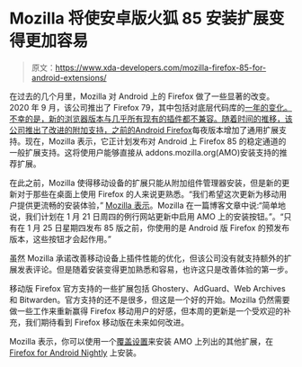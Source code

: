 # Mozilla 将使安卓版火狐 85 安装扩展变得更加容易

> 原文：<https://www.xda-developers.com/mozilla-firefox-85-for-android-extensions/>

在过去的几个月里，Mozilla 对 Android 上的 Firefox 做了一些显著的改变。2020 年 9 月，该公司推出了 Firefox 79，其中包括对底层代码库的[一年的变化。不幸的是，新的浏览器版本与几乎所有现有的插件都不兼容。随着时间的推移，该公司推出了改进的附加支持，之前的](https://www.xda-developers.com/mozilla-firefox-79-for-android-preview-nightly-update-without-extensions-add-ons/)[Android Firefox](https://www.xda-developers.com/mozilla-general-extension-support-firefox-for-android-nightly/)每夜版本增加了通用扩展支持。现在，Mozilla 表示，它正计划发布对 Android 上 Firefox 85 的稳定通道的一般扩展支持。这将使用户能够直接从 addons.mozilla.org(AMO)安装支持的推荐扩展。

在此之前，Mozilla 使得移动设备的扩展只能从附加组件管理器安装，但是新的更新对于那些在桌面上使用 Firefox 的人来说更熟悉。“我们希望这次更新为移动用户提供更流畅的安装体验，” [Mozilla 表示](https://blog.mozilla.org/addons/2021/01/20/extensions-in-firefox-for-android-update/)。Mozilla 在一篇博客文章中说:“简单地说，我们计划在 1 月 21 日周四的例行网站更新中启用 AMO 上的安装按钮。”。“只有在 1 月 25 日星期四发布 85 版之前，你使用的是 Android 版 Firefox 的预发布版本，这些按钮才会起作用。”

虽然 Mozilla 承诺改善移动设备上插件性能的优化，但该公司没有就支持额外的扩展发表评论。但是随着安装变得更加熟悉和容易，也许这只是改善体验的第一步。

移动版 Firefox 官方支持的一些扩展包括 Ghostery、AdGuard、Web Archives 和 Bitwarden。官方支持的还不是很多，但这是一个好的开始。Mozilla 仍然需要做一些工作来重新赢得 Firefox 移动用户的好感，但本周的更新是一个受欢迎的补充，我们期待看到 Firefox 移动版在未来如何改进。

Mozilla 表示，你可以使用一个[覆盖设置](https://blog.mozilla.org/addons/2020/09/29/expanded-extension-support-in-firefox-for-android-nightly/)来安装 AMO 上列出的其他扩展，在 [Firefox for Android Nightly](https://play.google.com/store/apps/details?id=org.mozilla.fenix) 上安装。